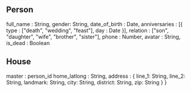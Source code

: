 ## Person
full_name : String,
gender: String,
date_of_birth : Date,
anniversaries : [{
	type : ["death", "wedding", "feast"],
	day : Date
	}],
relation : ["son", "daughter", "wife", "brother", "sister"],
phone : Number,
avatar : String,
is_dead : Boolean

## House
master : person_id
home_latlong : String,
address : {
	line_1: String,
	line_2: String,
	landmark: String,
	city: String,
	district: String,
	zip: String }
}